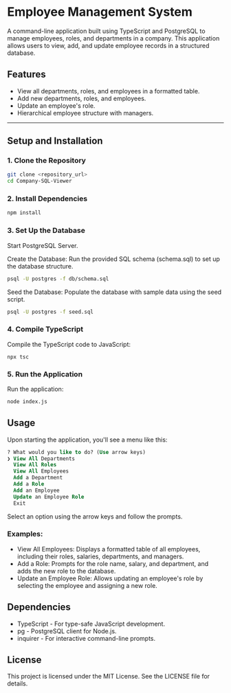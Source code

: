 # Employee Management System
A command-line application built using TypeScript and PostgreSQL to manage employees, roles, and departments in a company. This application allows users to view, add, and update employee records in a structured database.

## **Features**
- View all departments, roles, and employees in a formatted table.
- Add new departments, roles, and employees.
- Update an employee's role.
- Hierarchical employee structure with managers.

---

## **Setup and Installation**

### 1. Clone the Repository
```bash
git clone <repository_url>
cd Company-SQL-Viewer
```

### 2. Install Dependencies
```bash
npm install
```

### 3. Set Up the Database
Start PostgreSQL Server.

Create the Database: Run the provided SQL schema (schema.sql) to set up the database structure.

```bash
psql -U postgres -f db/schema.sql
```

Seed the Database: Populate the database with sample data using the seed script.

```bash
psql -U postgres -f seed.sql
```

### 4. Compile TypeScript
Compile the TypeScript code to JavaScript:
```
npx tsc
```
### 5. Run the Application
Run the application:

```bash
node index.js
```
## **Usage**
Upon starting the application, you'll see a menu like this:

```sql
? What would you like to do? (Use arrow keys)
❯ View All Departments
  View All Roles
  View All Employees
  Add a Department
  Add a Role
  Add an Employee
  Update an Employee Role
  Exit
```
Select an option using the arrow keys and follow the prompts.
### Examples:

- View All Employees: Displays a formatted table of all employees, including their roles, salaries, departments, and managers.
- Add a Role: Prompts for the role name, salary, and department, and adds the new role to the database.
- Update an Employee Role: Allows updating an employee's role by selecting the employee and assigning a new role.
## **Dependencies**
- TypeScript - For type-safe JavaScript development.
- pg - PostgreSQL client for Node.js.
- inquirer - For interactive command-line prompts.
## **License**
This project is licensed under the MIT License. See the LICENSE file for details.